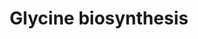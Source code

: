 ---
annotations:
- id: PW:0000002
  parent: classic metabolic pathway
  type: Pathway Ontology
  value: classic metabolic pathway
- id: PW:0001264
  parent: classic metabolic pathway
  type: Pathway Ontology
  value: glycine biosynthetic pathway
authors:
- J.Heckman
- MaintBot
- Christine Chichester
- Egonw
- Khanspers
citedin: ''
communities: []
description: The proteinogenic amino acid glycine can biosynthesized via several different
  pathways. The main pathway in most organisms is the production of glycine from L-serine
  via EC 2.1.2.1, glycine hydroxymethyltransferase. Eukaryotic organisms have both
  a cytosolic enzyme (SHMT2) and a mitochondrial enzyme (SHMT1) (see glycine biosynthesis
  I). The two isoforms were reported to work in opposite directions depending on the
  culture conditions. In a third pathway glycine is formed from glyoxylate, a product
  of the glyoxylate cycle, by the enzyme EC 2.6.1.44, alanine—glyoxylate transaminase
  (see glycine biosynthesis III). And finally, glycine can also be formed from L-threonine
  by the action of EC 4.1.2.48, low-specificity L-threonine aldolase (see glycine
  biosynthesis IV).  Description adapted from https://pathway.yeastgenome.org/.
last-edited: 2024-12-07
ndex: null
organisms:
- Saccharomyces cerevisiae
redirect_from:
- /index.php/Pathway:WP261
- /instance/WP261
- /instance/WP261_r135976
revision: r135976
schema-jsonld:
- '@context': https://schema.org/
  '@id': https://wikipathways.github.io/pathways/WP261.html
  '@type': Dataset
  creator:
    '@type': Organization
    name: WikiPathways
  description: The proteinogenic amino acid glycine can biosynthesized via several
    different pathways. The main pathway in most organisms is the production of glycine
    from L-serine via EC 2.1.2.1, glycine hydroxymethyltransferase. Eukaryotic organisms
    have both a cytosolic enzyme (SHMT2) and a mitochondrial enzyme (SHMT1) (see glycine
    biosynthesis I). The two isoforms were reported to work in opposite directions
    depending on the culture conditions. In a third pathway glycine is formed from
    glyoxylate, a product of the glyoxylate cycle, by the enzyme EC 2.6.1.44, alanine—glyoxylate
    transaminase (see glycine biosynthesis III). And finally, glycine can also be
    formed from L-threonine by the action of EC 4.1.2.48, low-specificity L-threonine
    aldolase (see glycine biosynthesis IV).  Description adapted from https://pathway.yeastgenome.org/.
  keywords:
  - 5,10-methylene-THF
  - AGX1
  - GLY1
  - H2O
  - L-alanine
  - L-glycine
  - L-serine
  - L-threonine
  - SHM1
  - SHM2
  - THF
  - acetaldehyde
  - glyoxylate
  - pyruvate
  license: CC0
  name: Glycine biosynthesis
seo: CreativeWork
title: Glycine biosynthesis
wpid: WP261
---